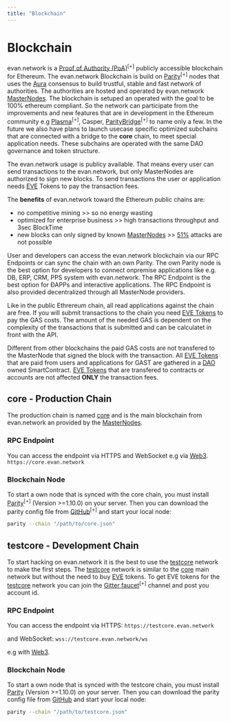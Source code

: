```yaml
---
title: "Blockchain"
---
```

# Blockchain

evan.network is a [Proof of Authority (PoA)](https://en.wikipedia.org/wiki/Proof-of-authority)<sup>[+]</sup> publicly accessible blockchain for Ethereum. The evan.network Blockchain is build on [Parity](https://parity.io/)<sup>[+]</sup> nodes that uses the [Aura](https://wiki.parity.io/Aura.html) consensus to build trustful, stable and fast network of authorities. The authorities are hosted and operated by evan.network [MasterNodes](/doc/masternode). The blockchain is setuped an operated with the goal to be 100% ethereum compliant. So the network can participate from the improvements and new features that are in development in the Ethereum community e.g [Plasma](https://plasma.io/)<sup>[+]</sup>, Casper, [ParityBridge](https://github.com/paritytech/parity-bridge)<sup>[+]</sup> to name only a few. In the future we also have plans to launch usecase specific optimized subchains that are connected with a bridge to the **core** chain, to meet special application needs. These subchains are operated with the same DAO governance and token structure.

The evan.network usage is publicy available. That means every user can send transactions to the evan.network, but only MasterNodes are authorized to sign new blocks. To send transactions the user or application needs [EVE](/doc/eve) Tokens to pay the transaction fees.

The **benefits** of evan.network toward the Ethereum public chains are:
* no competitive mining >> so no energy wasting
* optimized for enterprise business >> high transactions throughput and 3sec BlockTime  
* new blocks can only signed by known [MasterNodes](/doc/masternode) >> [51%](https://learncryptography.com/cryptocurrency/51-attack) attacks are not possible

User and developers can access the evan.network blockchain via our RPC Endpoints or can sync the chain with an own Parity. The own Parity node is the best option for developers to connect onpremise applications like e.g. DB, ERP, CRM, PPS system with evan.network. The RPC Endpoint is the best option for ÐAPPs and interactive applications. The RPC Endpoint is also provided decentralized through all MasterNode providers.

Like in the public Ethrereum chain, all read applications against the chain are free. If you will submit transactions to the chain you need [EVE Tokens](/doc/eve) to pay the GAS costs. The amount of the needed GAS is dependent on the complexity of the transactions that is submitted and can be calculatet in front with the API.

Different from other blockchains the paid GAS costs are not transfered to the MasterNode that signed the block with the transaction. All [EVE Tokens](/doc/eve) that are paid from users and applications for GAST are gathered in a [DAO](/doc/dao) owned SmartContract. [EVE Tokens](/doc/eve) that are transfered to contracts or accounts are not affected **ONLY** the transaction fees.

## core - Production Chain

The production chain is named [core](/doc/resources) and is the main blockchain from evan.network an provided by the [MasterNodes](/doc/masternode).

### RPC Endpoint
You can access the endpoint via HTTPS and WebSocket e.g via [Web3](/dev/web3).
`https://core.evan.network`

### Blockchain Node
To start a own node that is synced with the core chain, you must install [Parity](https://parity.io/)<sup>[+]</sup> (Version >=1.10.0) on your server. Then you can download the parity config file from [GitHub](https://github.com/evannetwork/core-config)<sup>[+]</sup> and start your local node:
```bash
parity --chain "/path/to/core.json"
```

## testcore - Development Chain

To start hacking on evan.network it is the best to use the [testcore](/doc/resources) network to make the first steps. The [testcore](/doc/resources) network is similar to the [core](/doc/resources) main network but without the need to buy [EVE](/doc/eve) tokens. To get EVE tokens for the [testcore](/doc/resources) network you can join the [Gitter faucet](https://gitter.im/evannetwork/faucet)<sup>[+]</sup> channel and post you account id.

### RPC Endpoint
You can access the endpoint via HTTPS: `https://testcore.evan.network`

and WebSocket: `wss://testcore.evan.network/ws`

e.g with [Web3](/dev/web3).


### Blockchain Node
To start a own node that is synced with the testcore chain, you must install [Parity](https://www.parity.io/) (Version >=1.10.0) on your server. Then you can download the parity config file from [GitHub](https://github.com/evannetwork/testcore-config) and start your local node:
```bash
parity --chain "/path/to/testcore.json"
```
